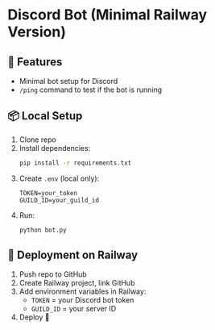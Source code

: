 # Discord Bot (Minimal Railway Version)

## 🚀 Features
- Minimal bot setup for Discord
- `/ping` command to test if the bot is running

## 📦 Local Setup
1. Clone repo
2. Install dependencies:
   ```bash
   pip install -r requirements.txt
   ```
3. Create `.env` (local only):
   ```env
   TOKEN=your_token
   GUILD_ID=your_guild_id
   ```
4. Run:
   ```bash
   python bot.py
   ```

## 🚀 Deployment on Railway
1. Push repo to GitHub
2. Create Railway project, link GitHub
3. Add environment variables in Railway:
   - `TOKEN` = your Discord bot token
   - `GUILD_ID` = your server ID
4. Deploy 🚀
